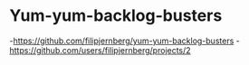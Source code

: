 # Yum-yum-backlog-busters
-https://github.com/filipjernberg/yum-yum-backlog-busters
-https://github.com/users/filipjernberg/projects/2
